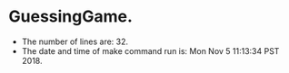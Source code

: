 # GuessingGame.
* The number of lines are:       32.
* The date and time of make command run is: Mon Nov  5 11:13:34 PST 2018.
